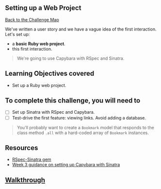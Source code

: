## Setting up a Web Project

[Back to the Challenge Map](00_challenge_map.md#challenges)

We've written a user story and we have a vague idea of the first interaction. Let's set up:

- a **basic Ruby web project**.
- this first interaction.

> We're going to use Capybara with RSpec and Sinatra.

## Learning Objectives covered

* Set up a Ruby web project.

## To complete this challenge, you will need to

- [ ] Set up Sinatra with RSpec and Capybara.
- [ ] Test-drive the first feature: viewing links. Avoid adding a database.

> You'll probably want to create a `Bookmark` model that responds to the class method `.all` with a hard-coded array of `Bookmark` instances.

## Resources

* [RSpec-Sinatra gem](https://github.com/tansaku/rspec-sinatra)
* [Week 3 guidance on setting up Capybara with Sinatra](https://github.com/makersacademy/course/blob/master/intro_to_the_web/getting_test_infrastructure_set_up.md)

## [Walkthrough](walkthroughs/02.md)
